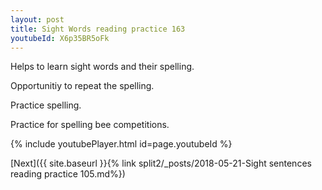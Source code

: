 ```yaml
---
layout: post
title: Sight Words reading practice 163
youtubeId: X6p35BR5oFk
---
```

 
 
Helps to learn sight words and their spelling.

Opportunitiy to repeat the spelling. 

Practice spelling. 
 
Practice for spelling bee competitions. 
 
{% include youtubePlayer.html id=page.youtubeId %}
 
 

[Next]({{ site.baseurl }}{% link  split2/_posts/2018-05-21-Sight sentences reading practice 105.md%})
 
